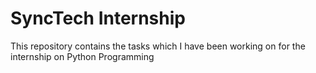 # SyncTech Internship

This repository contains the tasks which I have been working on for the internship on Python Programming
